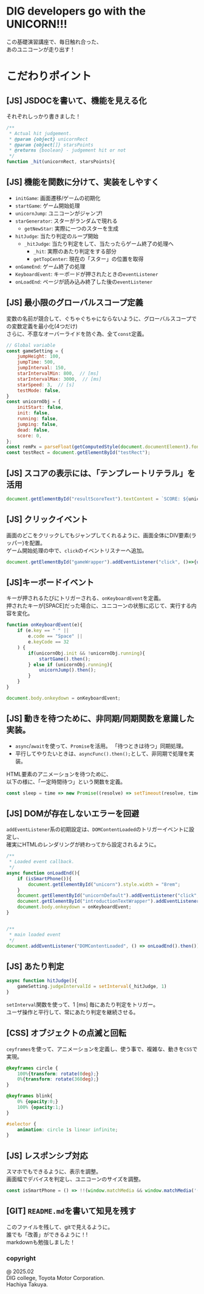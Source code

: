 # DIG developers go with the UNICORN!!!
この基礎演習講座で、毎日触れ合った、  
あのユニコーンが走り出す！


# こだわりポイント

## \[JS\] JSDOCを書いて、機能を見える化
それぞれしっかり書きました！
```js
/**
 * Actual hit judgement.
 * @param {object} unicornRect 
 * @param {object[]} starsPoints 
 * @returns {boolean} - judgement hit or not
 */
function _hit(unicornRect, starsPoints){
```

## \[JS\] 機能を関数に分けて、実装をしやすく
- `initGame`: 画面遷移/ゲームの初期化
- `startGame`: ゲーム開始処理
- `unicornJump`: ユニコーンがジャンプ!
- `starGenerator`: スターがランダムで現れる
  - `getNewStar`: 実際に一つのスターを生成
- `hitJudge`: 当たり判定のループ開始
  - `_hitJudge`: 当たり判定をして、当たったらゲーム終了の処理へ
    - `_hit`: 実際のあたり判定をする部分
    - `getTopCenter`: 現在の「スター」の位置を取得
- `onGameEnd`: ゲーム終了の処理
- `KeyboardEvent`: キーボードが押されたときの`eventListener`
- `onLoadEnd`: ページが読み込み終了した後の`eventListener`


## \[JS\] 最小限のグローバルスコープ定義
変数の名前が競合して、ぐちゃぐちゃにならないように、グローバルスコープでの変数定義を最小化(4つだけ)  
さらに、不意なオーバーライドを防ぐ為、全て`const`定義。
```js
// Global variable
const gameSetting = {
    jumpHeight: 100,
    jumpTime: 500,
    jumpInterval: 150,
    starIntervalMin: 800,  // [ms]
    starIntervalMax: 3000,  // [ms]
    starSpeed: 3,  // [s]
    testMode: false,
}
const unicornObj = {
    initStart: false,
    init: false,
    running: false,
    jumping: false,
    dead: false,
    score: 0,
};
const remPx = parseFloat(getComputedStyle(document.documentElement).fontSize);
const testRect = document.getElementById("testRect");
```

## \[JS\] スコアの表示には、「テンプレートリテラル」を活用
```js
document.getElementById("resultScoreText").textContent = `SCORE: ${unicornObj.score}`;
```

## \[JS\] クリックイベント
画面のどこをクリックしてもジャンプしてくれるように、画面全体にDIV要素(ラッパー)を配置。  
ゲーム開始処理の中で、`click`のイベントリスナーへ追加。
```js
document.getElementById("gameWrapper").addEventListener("click", ()=>{unicornJump().then();});
```

## \[JS\]キーボードイベント
キーが押されるたびにトリガーされる、`onKeyboardEvent`を定義。  
押されたキーが\[SPACE\]だった場合に、ユニコーンの状態に応じて、実行する内容を変化。
```js
function onKeyboardEvent(e){
    if (e.key == " " ||
        e.code == "Space" ||      
        e.keyCode == 32      
    ) {
        if(unicornObj.init && !unicornObj.running){
            startGame().then();
        } else if (unicornObj.running){
            unicornJump().then();
        }
    }
}

document.body.onkeydown = onKeyboardEvent;
```


## \[JS\] 動きを待つために、非同期/同期関数を意識した実装。
- `async`/`await`を使って、`Promise`を活用。  「待つときは待つ」同期処理。
- 平行してやりたいときは、`asyncFunc().then();`として、非同期で処理を実装。

HTML要素のアニメーションを待つために、  
以下の様に、「一定時間待つ」という関数を定義。
```js
const sleep = time => new Promise((resolve) => setTimeout(resolve, time));
```


## \[JS\] DOMが存在しないエラーを回避
`addEventListener`系の初期設定は、`DOMContentLoaded`のトリガーイベントに設定し、  
確実にHTMLのレンダリングが終わってから設定されるように。
```js
/**
 * Loaded event callback.
 */
async function onLoadEnd(){
    if (isSmartPhone()){
        document.getElementById("unicorn").style.width = "8rem";
    }
    document.getElementById("unicornDefault").addEventListener("click", ()=>{initGame().then();})
    document.getElementById("introductionTextWrapper").addEventListener("click", ()=>{startGame().then();})
    document.body.onkeydown = onKeyboardEvent;
}


/**
 * main loaded event
 */
document.addEventListener("DOMContentLoaded", () => onLoadEnd().then());

```

## \[JS\] あたり判定
```js
async function hitJudge(){
    gameSetting.judgeIntervalId = setInterval(_hitJudge, 1)
}
```
`setInterval`関数を使って、1 \[ms\] 毎にあたり判定をトリガー。  
ユーザ操作と平行して、常にあたり判定を継続させる。


## \[CSS\] オブジェクトの点滅と回転
`ceyframes`を使って、アニメーションを定義し、使う事で、複雑な、動きを`CSS`で実現。
```css
@keyframes circle {
    100%{transform: rotate(0deg);}    
    0%{transform: rotate(360deg);}    
}

@keyframes blink{
    0% {opacity:0;}
    100% {opacity:1;}
}

#selector {
    animation: circle 1s linear infinite;
}
```

## \[JS\] レスポンシブ対応
スマホでもできるように、表示を調整。  
画面幅でデバイスを判定し、ユニコーンのサイズを調整。
```js
const isSmartPhone = () => !!(window.matchMedia && window.matchMedia('(max-device-width: 480px)').matches);
```


## \[GIT\] `README.md`を書いて知見を残す
このファイルを残して、gitで見えるように。  
誰でも「改善」ができるように！!  
markdownも勉強しました！


### copyright
@ 2025.02  
DIG college, Toyota Motor Corporation.  
Hachiya Takuya.
